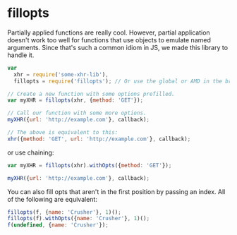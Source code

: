 fillopts
========

Partially applied functions are really cool. However, partial application
doesn't work too well for functions that use objects to emulate named arguments.
Since that's such a common idiom in JS, we made this library to handle it.

```javascript
var
  xhr = require('some-xhr-lib'),
  fillopts = require('fillopts'); // Or use the global or AMD in the browser.

// Create a new function with some options prefilled.
var myXHR = fillopts(xhr, {method: 'GET'});

// Call our function with some more options.
myXHR({url: 'http://example.com'}, callback);

// The above is equivalent to this:
xhr({method: 'GET', url: 'http://example.com'}, callback);
```

or use chaining:

```javascript
var myXHR = fillopts(xhr).withOpts({method: 'GET'});

myXHR({url: 'http://example.com'}, callback);
```

You can also fill opts that aren't in the first position by passing an index.
All of the following are equivalent:

```javascript
fillopts(f, {name: 'Crusher'}, 1)();
fillopts(f).withOpts({name: 'Crusher'}, 1)();
f(undefined, {name: 'Crusher'});
```
